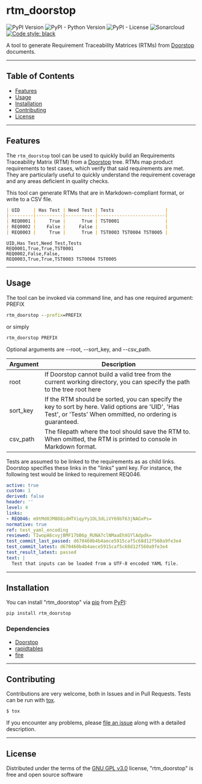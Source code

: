 # rtm_doorstop

![PyPI Version](https://img.shields.io/pypi/v/rtm_doorstop)
![PyPI - Python Version](https://img.shields.io/pypi/pyversions/rtm_doorstop)
![PyPI - License](https://img.shields.io/pypi/l/rtm_doorstop)
![Sonarcloud](https://img.shields.io/sonar/quality_gate/scuriosity_rtm_doorstop?server=https%3A%2F%2Fsonarcloud.io)
[![Code style: black](https://img.shields.io/badge/code%20style-black-000000.svg)](https://github.com/psf/black)

A tool to generate Requirement Traceability Matrices (RTMs) from [Doorstop](https://doorstop.readthedocs.io/en/latest/) documents.

--------

## Table of Contents

- [Features](#features)
- [Usage](#usage)
- [Installation](#installation)
- [Contributing](#contributing)
- [License](#license)

--------

## Features

The `rtm_doorstop` tool can be used to quickly build an Requirements Traceability Matrix (RTM) from a [Doorstop](https://doorstop.readthedocs.io/en/latest/) tree. RTMs map product requirements to test cases, which verify that said requirements are met. They are particularly useful to quickly understand the requirement coverage and any areas deficient in quality checks.

This tool can generate RTMs that are in Markdown-compliant format, or write to a CSV file.

```Markdown
| UID     | Has Test | Need Test | Tests                   |
|---------|----------|-----------|-------------------------|
| REQ0001 |     True |      True | TST0001                 |
| REQ0002 |    False |     False |                         |
| REQ0003 |     True |      True | TST0003 TST0004 TST0005 |
```

```csv
UID,Has Test,Need Test,Tests
REQ0001,True,True,TST0001
REQ0002,False,False,
REQ0003,True,True,TST0003 TST0004 TST0005
```

--------

## Usage

The tool can be invoked via command line, and has one required argument: PREFIX

```cmd
rtm_doorstop --prefix=PREFIX
```

or simply

```cmd
rtm_doorstop PREFIX
```

Optional arguments are --root, --sort_key, and --csv_path.

| Argument | Description |
| ----- | ----- |
| root | If Doorstop cannot build a valid tree from the current working directory, you can specify the path to the tree root here |
| sort_key | If the RTM should be sorted, you can specify the key to sort by here. Valid options are 'UID', 'Has Test', or 'Tests' When ommitted, no ordering is guaranteed. |
| csv_path | The filepath where the tool should save the RTM to. When omitted, the RTM is printed to console in Markdown format. |

Tests are assumed to be linked to the requirements as as child links. Doorstop specifies these links in the "links" yaml key. For instance, the following test would be linked to requirement REQ046.

```YAML
active: true
custom: 1
derived: false
header: ''
level: 4
links:
- REQ046: m9tMd0JM8O8idHTViqyYy1OL3dLiVY69bT63jNAGxPs=
normative: true
ref: test_yaml_encoding
reviewed: TIwopA6cvyjBMF17bB6p_RUNA7clNMaaEhXGYlAdpdk=
test_commit_last_passed: d670460b4b4aece5915caf5c68d12f560a9fe3e4
test_commit_latest: d670460b4b4aece5915caf5c68d12f560a9fe3e4
test_result_latest: passed
text: |
  Test that inputs can be loaded from a UTF-8 encoded YAML file.
```

--------

## Installation

You can install "rtm_doorstop" via
[pip](https://pypi.org/project/pip/) from
[PyPI](https://pypi.org/project):

```cmd
pip install rtm_doorstop
```

### Dependencies

-   [Doorstop](https://pypi.org/project/doorstop/)
-   [rapidtables](https://pypi.org/project/rapidtables/)
-   [fire](https://pypi.org/project/fire/)

--------

## Contributing

Contributions are very welcome, both in Issues and in Pull Requests. Tests can be run with
[tox](https://tox.readthedocs.io/en/latest/).

```bash
$ tox
```

If you encounter any problems, please [file an
issue](https://github.com/scuriosity/rtm_doorstop/issues) along with
a detailed description.

--------

## License

Distributed under the terms of the [GNU GPL
v3.0](http://www.gnu.org/licenses/gpl-3.0.txt) license,
"rtm_doorstop" is free and open source software

